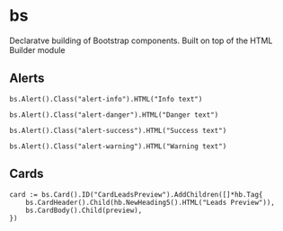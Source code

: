 # bs

Declaratve building of Bootstrap components. Built on top of the HTML Builder module

## Alerts

```golang
bs.Alert().Class("alert-info").HTML("Info text")

bs.Alert().Class("alert-danger").HTML("Danger text")

bs.Alert().Class("alert-success").HTML("Success text")

bs.Alert().Class("alert-warning").HTML("Warning text")
```

## Cards

```golang
card := bs.Card().ID("CardLeadsPreview").AddChildren([]*hb.Tag{
	bs.CardHeader().Child(hb.NewHeading5().HTML("Leads Preview")),
	bs.CardBody().Child(preview),
})
```
